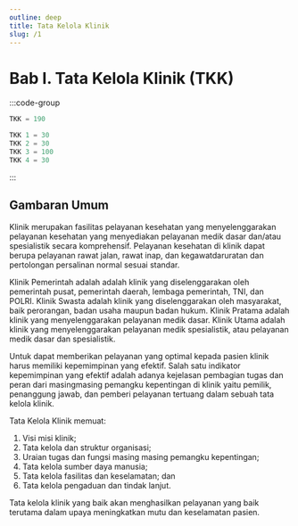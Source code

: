 ```yaml
---
outline: deep
title: Tata Kelola Klinik
slug: /1
---
```

# Bab I. Tata Kelola Klinik (TKK) 

:::code-group

``` js [Nilai]
TKK = 190
```

``` ts [Standar]
TKK 1 = 30
TKK 2 = 30
TKK 3 = 100
TKK 4 = 30

```
:::

## Gambaran Umum 
Klinik merupakan fasilitas pelayanan kesehatan yang menyelenggarakan pelayanan kesehatan yang menyediakan pelayanan medik dasar dan/atau spesialistik secara komprehensif. Pelayanan kesehatan di klinik dapat berupa pelayanan rawat jalan, rawat inap, dan kegawatdaruratan dan pertolongan persalinan normal sesuai standar. 

Klinik Pemerintah adalah adalah klinik yang diselenggarakan oleh pemerintah pusat, pemerintah daerah, lembaga pemerintah, TNI, dan POLRI. Klinik Swasta adalah klinik yang diselenggarakan oleh masyarakat, baik perorangan, badan usaha maupun badan hukum. Klinik Pratama adalah klinik yang menyelenggarakan pelayanan medik dasar. Klinik Utama adalah klinik yang menyelenggarakan pelayanan medik spesialistik, atau pelayanan medik dasar dan spesialistik. 

Untuk dapat memberikan pelayanan yang optimal kepada pasien klinik harus memiliki kepemimpinan yang efektif. Salah satu indikator kepemimpinan yang efektif adalah adanya kejelasan pembagian tugas dan peran dari masingmasing pemangku kepentingan di klinik yaitu pemilik, penanggung jawab, dan pemberi pelayanan tertuang dalam sebuah tata kelola klinik. 

Tata Kelola Klinik memuat: 
1. Visi misi klinik; 
2. Tata kelola dan struktur organisasi; 
3. Uraian tugas dan fungsi masing masing pemangku kepentingan; 
4. Tata kelola sumber daya manusia; 
5. Tata kelola fasilitas dan keselamatan; dan 
6. Tata kelola pengaduan dan tindak lanjut. 

Tata kelola klinik yang baik akan menghasilkan pelayanan yang baik terutama dalam upaya meningkatkan mutu dan keselamatan pasien.  